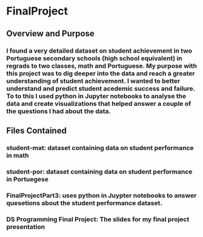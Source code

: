 # FinalProject
## Overview and Purpose
### I found a very detailed dataset on student achievement in two Portuguese secondary schools (high school equivalent) in regrads to two classes, math and Portuguese. My purpose with this project was to dig deeper into the data and reach a greater understanding of student achievement. I wanted to better understand and predict student acedemic success and failure. To to this I used python in Jupyter notebooks to analyse the data and create visualizations that helped answer a couple of the questions I had about the data.
## Files Contained
### student-mat: dataset containing data on student performance in math 
### student-por: dataset containing data on student performance in Portuegese
### FinalProjectPart3: uses python in Juypter notebooks to answer quesetions about the student performance dataset.
### DS Programming Final Project: The slides for my final project presentation
